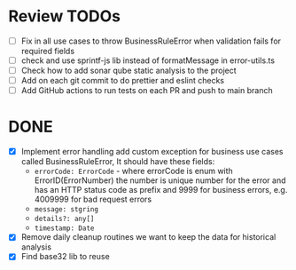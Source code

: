 # Review TODOs

- [ ] Fix in all use cases to throw BusinessRuleError when validation fails for required fields
- [ ] check and use sprintf-js lib instead of formatMessage in error-utils.ts
- [ ] Check how to add sonar qube static analysis to the project
- [ ] Add on each git commit to do prettier and eslint checks
- [ ] Add GitHub actions to run tests on each PR and push to main branch

# DONE

- [x] Implement error handling add custom exception for business use cases called BusinessRuleError, It should have these fields:
  - `errorCode: ErrorCode` - where errorCode is enum with ErrorID(ErrorNumber) the number is unique number for the error and has an HTTP status code as prefix and 9999 for business errors, e.g. 4009999 for bad request errors
  - `message: stgring`
  - `details?: any[]`
  - `timestamp: Date`
- [x] Remove daily cleanup routines we want to keep the data for historical analysis
- [x] Find base32 lib to reuse
